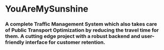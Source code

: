 ﻿# YouAreMySunshine
### A complete Traffic Management System which also takes care of Public Transport Optimization by reducing the travel time for them. A cutting edge project with a robust backend and user-friendly interface for customer retention.
